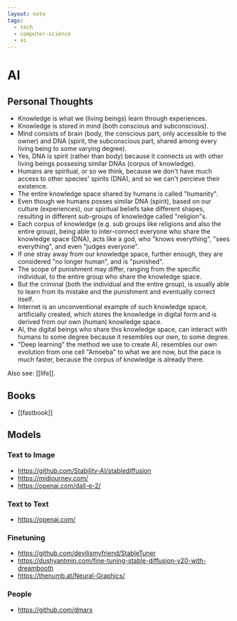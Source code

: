 ```yaml
---
layout: note
tags:
  - tech
  - computer-science
  - ai
---
```


# AI

## Personal Thoughts

- Knowledge is what we (living beings) learn through experiences.
- Knowledge is stored in mind (both conscious and subconscious).
- Mind consists of brain (body, the conscious part, only accessible to the owner) and DNA (spirit, the subconscious part, shared among every living being to some varying degree).
- Yes, DNA is spirit (rather than body) because it connects us with other living beings possesing similar DNAs (corpus of knowledge).
- Humans are spiritual, or so we think, because we don't have much access to other species' spirits (DNA), and so we can't percieve their existence.
- The entire knowledge space shared by humans is called "humanity".
- Even though we humans posses similar DNA (spirit), based on our culture (experiences), our spiritual beliefs take different shapes, resulting in different sub-groups of knowledge called "religion"s.
- Each corpus of knowledge (e.g. sub groups like religions and also the entire group), being able to inter-connect everyone who share the knowledge space (DNA), acts like a god, who "knows everything", "sees everything", and even "judges everyone".
- If one stray away from our knowledge space, further enough, they are considered "no longer human", and is "punished".
- The scope of punishment may differ, ranging from the specific individual, to the entire group who share the knowledge space.
- But the criminal (both the individual and the entire group), is usually able to learn from its mistake and the punishment and eventually correct itself.
- Internet is an unconventional example of such knowledge space, artificially created, which stores the knowledge in digital form and is derived from our own (human) knowledge space.
- AI, the digital beings who share this knowledge space, can interact with humans to some degree because it resembles our own, to some degree.
- "Deep learning" the method we use to create AI, resembles our own evolution from one cell "Amoeba" to what we are now, but the pace is much faster, because the corpus of knowledge is already there.

Also see: [[life]].

## Books

- [[fastbook]]

## Models

### Text to Image

- https://github.com/Stability-AI/stablediffusion
- https://midjourney.com/
- https://openai.com/dall-e-2/

### Text to Text

- https://openai.com/

### Finetuning

- https://github.com/devilismyfriend/StableTuner
- https://dushyantmin.com/fine-tuning-stable-diffusion-v20-with-dreambooth
- https://thenumb.at/Neural-Graphics/

### People

- https://github.com/dmarx

